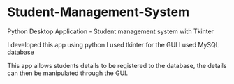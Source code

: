 # Student-Management-System
Python Desktop Application - Student management system with Tkinter

I developed this app using python
I used tkinter for the GUI
I used MySQL database

This app allows students details to be registered to the database, the details can then be manipulated through the GUI.
